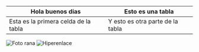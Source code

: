 | Hola buenos dias                     | Esto es una tabla                |
|--------------------------------------|----------------------------------|
|Esta es la primera celda de la tabla  | Y esto es otra parte de la tabla |


![Foto rana](https://github.com/user-attachments/assets/81dffac9-f1ed-4176-b6d0-0c75b6099c79)
![Hiperenlace]()
